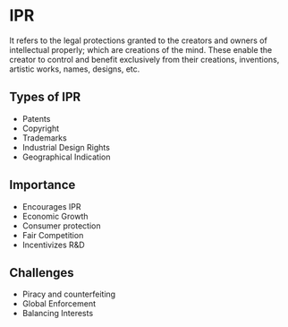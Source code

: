 # IPR
It refers to the legal protections granted to the creators and owners of intellectual properly; which are creations of the mind. 
These enable the creator to control and benefit exclusively from their creations, inventions, artistic works, names, designs, etc.

## Types of IPR
- Patents
- Copyright
- Trademarks
- Industrial Design Rights
- Geographical Indication

## Importance
- Encourages IPR
- Economic Growth
- Consumer protection
- Fair Competition
- Incentivizes R&D

## Challenges
- Piracy and counterfeiting
- Global Enforcement
- Balancing Interests
